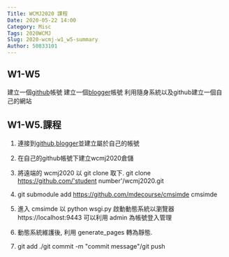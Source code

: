 ```yaml
---
Title: WCMJ2020 課程
Date: 2020-05-22 14:00
Category: Misc
Tags: 2020WCMJ
Slug: 2020-wcmj-w1_w5-summary
Author: 50833101
---
```


W1-W5
----
建立一個[github]帳號
建立一個[blogger]帳號
利用隨身系統以及github建立一個自己的網站

[github]:https://github.com/
[blogger]:https://www.blogger.com/
<!-- PELICAN_END_SUMMARY -->
W1-W5.課程
----

1.  連接到[github],[blogger]並建立屬於自己的帳號

2.  在自己的github帳號下建立wcmj2020倉儲

3.  將遠端的 wcmj2020 以 git clone 取下. git clone https://github.com/'student number'/wcmj2020.git

4.  git submodule add https://github.com/mdecourse/cmsimde cmsimde

5.  進入 cmsimde 以 python wsgi.py 啟動動態系統以瀏覽器 https://localhost:9443 可以利用 admin 為帳號登入管理

6.  動態系統維護後, 利用 generate_pages 轉為靜態.

7.  git add ./git commit -m "commit message"/git push